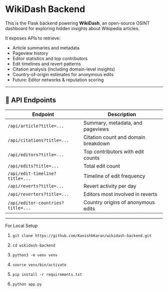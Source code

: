 # WikiDash Backend

This is the Flask backend powering **WikiDash**, an open-source OSINT dashboard for exploring hidden insights about Wikipedia articles.

It exposes APIs to retrieve:

- Article summaries and metadata
- Pageview history
- Editor statistics and top contributors
- Edit timelines and revert patterns
- Citation analysis (including domain-level insights)
- Country-of-origin estimates for anonymous edits
- Future: Editor networks & reputation scoring

---

## 🚀 API Endpoints

| Endpoint | Description |
|----------|-------------|
| `/api/article?title=...` | Summary, metadata, and pageviews |
| `/api/citations?title=...` | Citation count and domain breakdown |
| `/api/editors?title=...` | Top contributors with edit counts |
| `/api/edits?title=...` | Total edit count |
| `/api/edit-timeline?title=...` | Timeline of edit frequency |
| `/api/reverts?title=...` | Revert activity per day |
| `/api/reverters?title=...` | Editors most involved in reverts |
| `/api/editor-countries?title=...` | Country origins of anonymous edits |

---

For Local Setup


1. ```git clone https://github.com/KanishkKaran/wikidash-backend.git```

2. ```cd wikidash-backend```

3. ```python3 -m venv venv```

4. ```source venv/bin/activate```

5. ```pip install -r requirements.txt```

6. ```python app.py```
